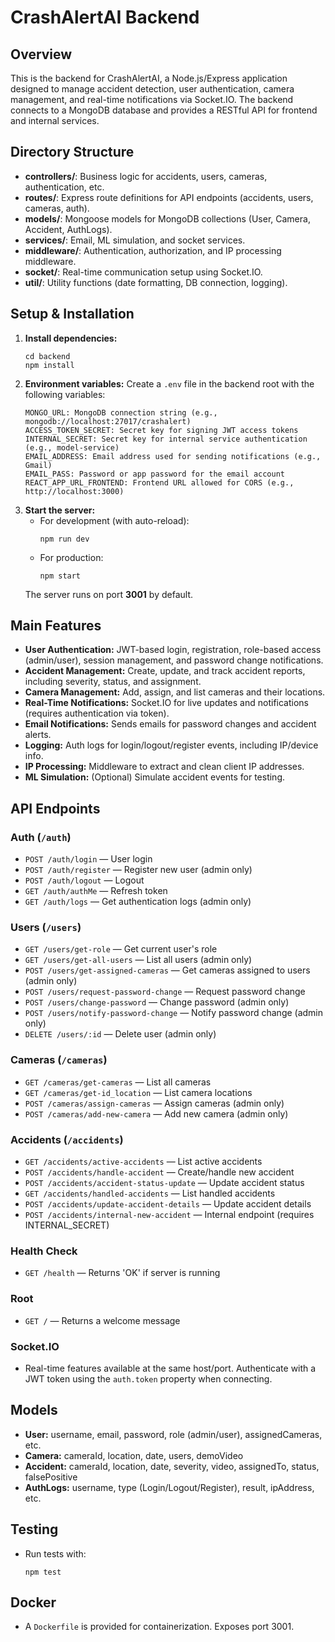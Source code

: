 CrashAlertAI Backend
====================

Overview
--------
This is the backend for CrashAlertAI, a Node.js/Express application designed to manage accident detection, user authentication, camera management, and real-time notifications via Socket.IO. The backend connects to a MongoDB database and provides a RESTful API for frontend and internal services.

Directory Structure
-------------------
- **controllers/**: Business logic for accidents, users, cameras, authentication, etc.
- **routes/**: Express route definitions for API endpoints (accidents, users, cameras, auth).
- **models/**: Mongoose models for MongoDB collections (User, Camera, Accident, AuthLogs).
- **services/**: Email, ML simulation, and socket services.
- **middleware/**: Authentication, authorization, and IP processing middleware.
- **socket/**: Real-time communication setup using Socket.IO.
- **util/**: Utility functions (date formatting, DB connection, logging).

Setup & Installation
--------------------
1. **Install dependencies:**
   ```
   cd backend
   npm install
   ```
2. **Environment variables:** Create a `.env` file in the backend root with the following variables:
   ```
   MONGO_URL: MongoDB connection string (e.g., mongodb://localhost:27017/crashalert)
   ACCESS_TOKEN_SECRET: Secret key for signing JWT access tokens
   INTERNAL_SECRET: Secret key for internal service authentication (e.g., model-service)
   EMAIL_ADDRESS: Email address used for sending notifications (e.g., Gmail)
   EMAIL_PASS: Password or app password for the email account
   REACT_APP_URL_FRONTEND: Frontend URL allowed for CORS (e.g., http://localhost:3000)
   ```
3. **Start the server:**
   - For development (with auto-reload):
     ```
     npm run dev
     ```
   - For production:
     ```
     npm start
     ```
   The server runs on port **3001** by default.

Main Features
-------------
- **User Authentication:** JWT-based login, registration, role-based access (admin/user), session management, and password change notifications.
- **Accident Management:** Create, update, and track accident reports, including severity, status, and assignment.
- **Camera Management:** Add, assign, and list cameras and their locations.
- **Real-Time Notifications:** Socket.IO for live updates and notifications (requires authentication via token).
- **Email Notifications:** Sends emails for password changes and accident alerts.
- **Logging:** Auth logs for login/logout/register events, including IP/device info.
- **IP Processing:** Middleware to extract and clean client IP addresses.
- **ML Simulation:** (Optional) Simulate accident events for testing.

API Endpoints
-------------
### Auth (`/auth`)
- `POST /auth/login` — User login
- `POST /auth/register` — Register new user (admin only)
- `POST /auth/logout` — Logout
- `GET /auth/authMe` — Refresh token
- `GET /auth/logs` — Get authentication logs (admin only)

### Users (`/users`)
- `GET /users/get-role` — Get current user's role
- `GET /users/get-all-users` — List all users (admin only)
- `POST /users/get-assigned-cameras` — Get cameras assigned to users (admin only)
- `POST /users/request-password-change` — Request password change
- `POST /users/change-password` — Change password (admin only)
- `POST /users/notify-password-change` — Notify password change (admin only)
- `DELETE /users/:id` — Delete user (admin only)

### Cameras (`/cameras`)
- `GET /cameras/get-cameras` — List all cameras
- `GET /cameras/get-id_location` — List camera locations
- `POST /cameras/assign-cameras` — Assign cameras (admin only)
- `POST /cameras/add-new-camera` — Add new camera (admin only)

### Accidents (`/accidents`)
- `GET /accidents/active-accidents` — List active accidents
- `POST /accidents/handle-accident` — Create/handle new accident
- `POST /accidents/accident-status-update` — Update accident status
- `GET /accidents/handled-accidents` — List handled accidents
- `POST /accidents/update-accident-details` — Update accident details
- `POST /accidents/internal-new-accident` — Internal endpoint (requires INTERNAL_SECRET)

### Health Check
- `GET /health` — Returns 'OK' if server is running

### Root
- `GET /` — Returns a welcome message

### Socket.IO
- Real-time features available at the same host/port. Authenticate with a JWT token using the `auth.token` property when connecting.

Models
------
- **User:** username, email, password, role (admin/user), assignedCameras, etc.
- **Camera:** cameraId, location, date, users, demoVideo
- **Accident:** cameraId, location, date, severity, video, assignedTo, status, falsePositive
- **AuthLogs:** username, type (Login/Logout/Register), result, ipAddress, etc.

Testing
-------
- Run tests with:
  ```
  npm test
  ```

Docker
------
- A `Dockerfile` is provided for containerization. Exposes port 3001.

